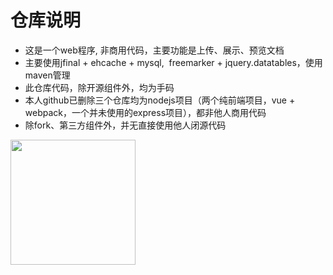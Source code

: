 # 仓库说明
* 这是一个web程序, 非商用代码，主要功能是上传、展示、预览文档
* 主要使用jfinal + ehcache + mysql,  freemarker + jquery.datatables，使用maven管理
* 此仓库代码，除开源组件外，均为手码
* 本人github已删除三个仓库均为nodejs项目（两个纯前端项目，vue + webpack，一个并未使用的express项目），都非他人商用代码
* 除fork、第三方组件外，并无直接使用他人闭源代码

<img src="http://img3.duitang.com/uploads/item/201604/01/20160401191034_NEJYy.thumb.700_0.jpeg" width=200 height=200/>
